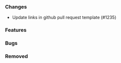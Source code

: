 ### Changes
- Update links in github pull request template (#1235)

### Features

### Bugs

### Removed
